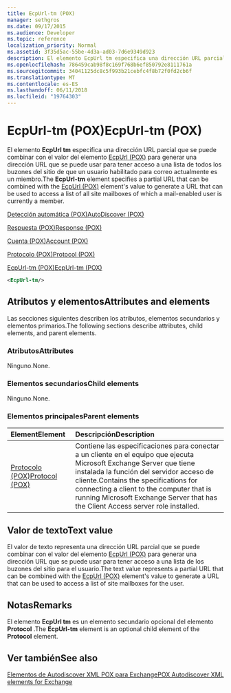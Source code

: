 ```yaml
---
title: EcpUrl-tm (POX)
manager: sethgros
ms.date: 09/17/2015
ms.audience: Developer
ms.topic: reference
localization_priority: Normal
ms.assetid: 3f35d5ac-55be-4d3a-ad03-7d6e9349d923
description: El elemento EcpUrl tm especifica una dirección URL parcial que se puede combinar con el valor del elemento EcpUrl (POX) para generar una dirección URL que se puede usar para tener acceso a una lista de todos los buzones del sitio de que un usuario habilitado para correo actualmente es un miembro.
ms.openlocfilehash: 786459cab98f8c169f768b6ef850792e8111761a
ms.sourcegitcommit: 34041125dc8c5f993b21cebfc4f8b72f0fd2cb6f
ms.translationtype: MT
ms.contentlocale: es-ES
ms.lasthandoff: 06/11/2018
ms.locfileid: "19764303"
---
```

# <a name="ecpurl-tm-pox"></a><span data-ttu-id="550f1-103">EcpUrl-tm (POX)</span><span class="sxs-lookup"><span data-stu-id="550f1-103">EcpUrl-tm (POX)</span></span>

<span data-ttu-id="550f1-104">El elemento **EcpUrl tm** especifica una dirección URL parcial que se puede combinar con el valor del elemento [EcpUrl (POX)](ecpurl-pox.md) para generar una dirección URL que se puede usar para tener acceso a una lista de todos los buzones del sitio de que un usuario habilitado para correo actualmente es un miembro.</span><span class="sxs-lookup"><span data-stu-id="550f1-104">The **EcpUrl-tm** element specifies a partial URL that can be combined with the [EcpUrl (POX)](ecpurl-pox.md) element's value to generate a URL that can be used to access a list of all site mailboxes of which a mail-enabled user is currently a member.</span></span> 
  
[<span data-ttu-id="550f1-105">Detección automática (POX)</span><span class="sxs-lookup"><span data-stu-id="550f1-105">AutoDiscover (POX)</span></span>](autodiscover-pox.md)
  
[<span data-ttu-id="550f1-106">Respuesta (POX)</span><span class="sxs-lookup"><span data-stu-id="550f1-106">Response (POX)</span></span>](response-pox.md)
  
[<span data-ttu-id="550f1-107">Cuenta (POX)</span><span class="sxs-lookup"><span data-stu-id="550f1-107">Account (POX)</span></span>](account-pox.md)
  
[<span data-ttu-id="550f1-108">Protocolo (POX)</span><span class="sxs-lookup"><span data-stu-id="550f1-108">Protocol (POX)</span></span>](protocol-pox.md)
  
[<span data-ttu-id="550f1-109">EcpUrl-tm (POX)</span><span class="sxs-lookup"><span data-stu-id="550f1-109">EcpUrl-tm (POX)</span></span>](ecpurl-tm-pox.md)
  
```XML
<EcpUrl-tm/>
```

## <a name="attributes-and-elements"></a><span data-ttu-id="550f1-110">Atributos y elementos</span><span class="sxs-lookup"><span data-stu-id="550f1-110">Attributes and elements</span></span>

<span data-ttu-id="550f1-111">Las secciones siguientes describen los atributos, elementos secundarios y elementos primarios.</span><span class="sxs-lookup"><span data-stu-id="550f1-111">The following sections describe attributes, child elements, and parent elements.</span></span>
  
### <a name="attributes"></a><span data-ttu-id="550f1-112">Atributos</span><span class="sxs-lookup"><span data-stu-id="550f1-112">Attributes</span></span>

<span data-ttu-id="550f1-113">Ninguno.</span><span class="sxs-lookup"><span data-stu-id="550f1-113">None.</span></span>
  
### <a name="child-elements"></a><span data-ttu-id="550f1-114">Elementos secundarios</span><span class="sxs-lookup"><span data-stu-id="550f1-114">Child elements</span></span>

<span data-ttu-id="550f1-115">Ninguno.</span><span class="sxs-lookup"><span data-stu-id="550f1-115">None.</span></span>
  
### <a name="parent-elements"></a><span data-ttu-id="550f1-116">Elementos principales</span><span class="sxs-lookup"><span data-stu-id="550f1-116">Parent elements</span></span>

|<span data-ttu-id="550f1-117">**Element**</span><span class="sxs-lookup"><span data-stu-id="550f1-117">**Element**</span></span>|<span data-ttu-id="550f1-118">**Descripción**</span><span class="sxs-lookup"><span data-stu-id="550f1-118">**Description**</span></span>|
|:-----|:-----|
|[<span data-ttu-id="550f1-119">Protocolo (POX)</span><span class="sxs-lookup"><span data-stu-id="550f1-119">Protocol (POX)</span></span>](protocol-pox.md) <br/> |<span data-ttu-id="550f1-120">Contiene las especificaciones para conectar a un cliente en el equipo que ejecuta Microsoft Exchange Server que tiene instalada la función del servidor acceso de cliente.</span><span class="sxs-lookup"><span data-stu-id="550f1-120">Contains the specifications for connecting a client to the computer that is running Microsoft Exchange Server that has the Client Access server role installed.</span></span>  <br/> |
   
## <a name="text-value"></a><span data-ttu-id="550f1-121">Valor de texto</span><span class="sxs-lookup"><span data-stu-id="550f1-121">Text value</span></span>

<span data-ttu-id="550f1-122">El valor de texto representa una dirección URL parcial que se puede combinar con el valor del elemento [EcpUrl (POX)](ecpurl-pox.md) para generar una dirección URL que se puede usar para tener acceso a una lista de los buzones del sitio para el usuario.</span><span class="sxs-lookup"><span data-stu-id="550f1-122">The text value represents a partial URL that can be combined with the [EcpUrl (POX)](ecpurl-pox.md) element's value to generate a URL that can be used to access a list of site mailboxes for the user.</span></span> 
  
## <a name="remarks"></a><span data-ttu-id="550f1-123">Notas</span><span class="sxs-lookup"><span data-stu-id="550f1-123">Remarks</span></span>

<span data-ttu-id="550f1-124">El elemento **EcpUrl tm** es un elemento secundario opcional del elemento **Protocol** .</span><span class="sxs-lookup"><span data-stu-id="550f1-124">The **EcpUrl-tm** element is an optional child element of the **Protocol** element.</span></span> 
  
## <a name="see-also"></a><span data-ttu-id="550f1-125">Ver también</span><span class="sxs-lookup"><span data-stu-id="550f1-125">See also</span></span>



[<span data-ttu-id="550f1-126">Elementos de Autodiscover XML POX para Exchange</span><span class="sxs-lookup"><span data-stu-id="550f1-126">POX Autodiscover XML elements for Exchange</span></span>](pox-autodiscover-xml-elements-for-exchange.md)

